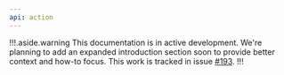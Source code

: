 ```yaml
---
api: action
---
```


!!!.aside.warning
This documentation is in active development. We're planning to add an expanded introduction section soon to provide better context and how-to focus. This work is tracked in issue [#193](https://github.com/GoogleChrome/developer.chrome.com/issues/193).
!!!
